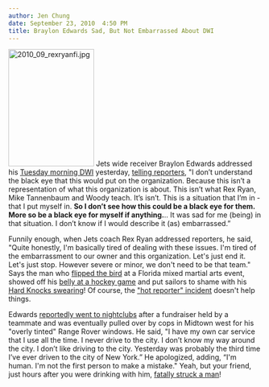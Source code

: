 ```yaml
---
author: Jen Chung
date: September 23, 2010  4:50 PM
title: Braylon Edwards Sad, But Not Embarrassed About DWI
---
```


<p><span class="mt-enclosure mt-enclosure-image" style="display: inline;"> <img alt="2010_09_rexryanfi.jpg" src="https://web.archive.org/web/20110226115348im_/http://gothamist.com/attachments/jen/2010_09_rexryanfi.jpg" width="170" height="233" class="image-left"> </span>Jets wide receiver Braylon Edwards addressed his <a href="https://web.archive.org/web/20110226115348/http://gothamist.com/2010/09/21/jets_wide_receiver_braylon_edwards.php">Tuesday morning DWI</a> yesterday, <a href="https://web.archive.org/web/20110226115348/http://www.nydailynews.com/blogs/jets/2010/09/braylon-edwards-i-dont-underst.html">telling reporters</a>,  &quot;I don&#x2019;t understand the black eye that this would put on the organization. Because this isn&#x2019;t a representation of what this organization is about. This isn&#x2019;t what Rex Ryan, Mike Tannenbaum and Woody teach. It&#x2019;s isn&#x2019;t. This is a situation that I&#x2019;m in - that I put myself in. <strong>So I don&#x2019;t see how this could be a black eye for them. More so be a black eye for myself if anything.</strong>.. It was sad for me (being) in that situation. I don&#x2019;t know if I would describe it (as) embarrassed.&#x201D;</p>

<p>Funnily enough, when Jets coach Rex Ryan addressed reporters, he said, &quot;Quite honestly, I&apos;m basically tired of dealing with these issues. I&apos;m tired of the embarrassment to our owner and this organization. Let&apos;s just end it. Let&apos;s just stop. However severe or minor, we don&apos;t need to be that team.&quot; Says the man who <a href="https://web.archive.org/web/20110226115348/http://gothamist.com/2010/02/01/rex_ryan_apologizes_for_stupid_inap.php">flipped the bird</a> at a Florida mixed martial arts event, showed off his <a href="https://web.archive.org/web/20110226115348/http://gothamist.com/2010/02/28/rex_ryan_discusses_fingergate_belly.php">belly at a hockey game</a> and put sailors to shame with his <a href="https://web.archive.org/web/20110226115348/http://deadspin.com/5633140/jet-blue-a-multimedia-analysis-of-rex-ryans-swearing-week-4">Hard Knocks swearing</a>! Of course, the <a href="https://web.archive.org/web/20110226115348/http://gothamist.com/2010/09/13/bombshell_reporter_male_hormone_rag.php">&quot;hot reporter&quot; incident</a> doesn&apos;t help things.</p>

<p>Edwards <a href="https://web.archive.org/web/20110226115348/http://gothamist.com/2010/09/22/braylon_edwards_asked_cops_to_let_h.php">reportedly went to nightclubs</a> after a fundraiser held by a teammate and was eventually pulled over by cops in Midtown west for his &quot;overly tinted&quot; Range Rover windows.  He said, &quot;I have my own car service that I use all the time. I never drive to the city. I don&#x2019;t know my way around the city. I don&#x2019;t like driving to the city. Yesterday was probably the third time I&#x2019;ve ever driven to the city of New York.&#x201D; He apologized, adding, &#x201C;I&apos;m human. I&apos;m not the first person to make a mistake.&quot; Yeah, but your friend, just hours after you were drinking with him, <a href="https://web.archive.org/web/20110226115348/http://en.wikipedia.org/wiki/Dont&#xE9;_Stallworth#Manslaughter_charges">fatally struck a man</a>!  </p>